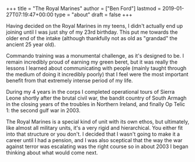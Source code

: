+++
title = "The Royal Marines"
author = ["Ben Ford"]
lastmod = 2019-01-27T07:19:47+00:00
type = "about"
draft = false
+++

Having decided on the Royal Marines in my teens, I didn't actually end up
joining until I was just shy of my 23rd birthday. This put me towards the older
end of the intake (although thankfully not as old as "grandad" the ancient 25
year old).

Commando training was a monumental challenge, as it's designed to be. I remain
incredibly proud of earning my green beret, but it was really the lessons I
learned about communicating with people (mainly taught through the medium of
doing it incredibly poorly) that I feel were the most important benefit from
that extremely intense period of my life.

During my 4 years in the corps I completed operational tours of Sierra Leone
shortly after the brutal civil war, the bandit country of South Armagh in the
closing years of the troubles in Northern Ireland, and finally Op Telic 1: the
second gulf war in 2003.

The Royal Marines is a special kind of unit with its own ethos, but ultimately,
like almost all military units, it's a very rigid and hierarchical. You either
fit into that structure or you don't. I decided that I wasn't going to make it a
career until I had a pension, and I was also sceptical that the way the war
against terror was escalating was the right course so in about 2003 I began
thinking about what would come next.

